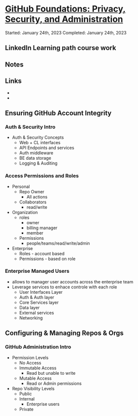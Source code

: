 # [GitHub Foundations: Privacy, Security, and Administration](https://www.linkedin.com/learning/github-foundations-privacy-security-and-administration)
Started: January 24th, 2023
Completed: January 24th, 2023

## LinkedIn Learning path course work

## Notes

## Links
- []()
- []()

## Ensuring GitHub Account Integrity
### Auth & Security Intro
- Auth & Security Concepts
  - Web + CL interfaces
  - API Endpoints and services
  - Auth middleware
  - BE data storage
  - Logging & Auditing

### Access Permissions and Roles
- Personal
  - Repo Owner
    - All actions
  - Collaborators
    - read/write
- Organization
  - roles
    - owner
    - billing manager
    - member
  - Permissions
    - people/teams/read/write/admin
- Enterprise
  - Roles - account based
  - Permissions - based on role

### Enterprise Managed Users
- allows to manager user accounts across the enterprise team
- Leverage services to enhace controle with each role
  - User Interfaces Layer
  - Auth & Auth layer
  - Core Services layer
  - Data layer
  - External services
  - Networking

## Configuring & Managing Repos & Orgs
### GitHub Administration Intro
- Permission Levels
  - No Access
  - Immutable Access
    - Read but unable to write
  - Mutable Access
    - Read or Admin permissions
- Repo Visibility Levels
  - Public
  - Internal
    - Enterprise users
  - Private
